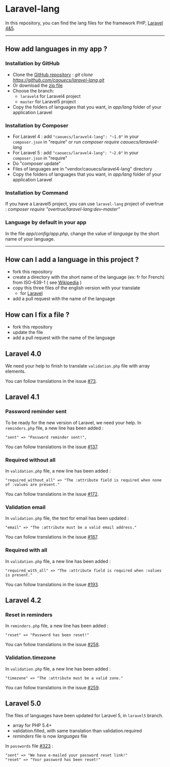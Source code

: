 Laravel-lang
=============

In this repository, you can find the lang files for the framework PHP, [Laravel 4&5](http://www.laravel.com).

---

How add languages in my app ?
---

### Installation by GitHub

 * Clone the [GitHub repository](https://github.com/caouecs/laravel-lang/) : *git clone https://github.com/caouecs/laravel-lang.git*
 * Or download the [zip file](https://github.com/caouecs/laravel-lang/archive/master.zip)
 * Choose the branch:
    * `laravel4` for Laravel4 project
    * `master` for Laravel5 project
 * Copy the folders of languages that you want, in *app/lang* folder of your application Laravel


### Installation by Composer

 * For Laravel 4 : add `"caouecs/laravel4-lang": "~1.0"` in your `composer.json` in "require" or run *composer require caouecs/laravel4-lang*
 * For Laravel 5 : add `"caouecs/laravel4-lang": "~2.0"` in your `composer.json` in "require"
 * Do "composer update"
 * Files of languages are in "vendor/caouecs/laravel4-lang" directory
 * Copy the folders of languages that you want, in *app/lang* folder of your application Laravel

### Installation by Command

If you have a Laravel5 project, you can use `laravel-lang` project of overtrue : *composer require "overtrue/laravel-lang:dev-master"*

### Language by default in your app

In the file *app/config/app.php*, change the value of *language* by the short name of your language.

---

How can I add a language in this project ?
---

* fork this repository
* create a directory with the short name of the language (ex: fr for French) from ISO-639-1 ( see [Wikipedia](https://en.wikipedia.org/wiki/List_of_ISO_639-1_codes) )
* copy this three files of the english version with your translate
    * for [Laravel](https://github.com/laravel/laravel/tree/master/app/lang/en)
* add a pull request with the name of the language


How can I fix a file ?
---

* fork this repository
* update the file
* add a pull request with the name of the language

Laravel 4.0
---

We need your help to finish to translate `validation.php` file with array elements.

You can follow translations in the issue [#73](https://github.com/caouecs/laravel-lang/issues/73).

Laravel 4.1
---

### Password reminder sent

To be ready for the new version of Laravel, we need your help. In `reminders.php` file, a new line has been added :

    "sent" => "Password reminder sent!",

You can follow translations in the issue [#137](https://github.com/caouecs/laravel-lang/issues/137).

### Required without all

In `validation.php` file, a new line has been added :

    "required_without_all" => "The :attribute field is required when none of :values are present."

You can follow translations in the issue [#172](https://github.com/caouecs/laravel-lang/issues/172).

### Validation email

In `validation.php` file, the text for email has been updated :

    "email" => "The :attribute must be a valid email address."

You can follow translations in the issue [#187](https://github.com/caouecs/laravel-lang/issues/187).

### Required with all

In `validation.php` file, a new line has been added :

    "required_with_all" => "The :attribute field is required when :values is present."

You can follow translations in the issue [#193](https://github.com/caouecs/laravel-lang/issues/193).

Laravel 4.2
---

### Reset in reminders

In `reminders.php` file, a new line has been added :

    "reset" => "Password has been reset!"

You can follow translations in the issue [#258](https://github.com/caouecs/laravel-lang/issues/258).

### Validation.timezone

In `validation.php` file, a new line has been added :

    "timezone" => "The :attribute must be a valid zone."

You can follow translations in the issue [#259](https://github.com/caouecs/laravel-lang/issues/259).

Laravel 5.0
---

The files of languages have been updated for Laravel 5, in `laravel5` branch.

* array for PHP 5.4+
* validation.filled, with same translation than validation.required
* *reminders* file is now *languages* file

In `passwords` file [#323](https://github.com/caouecs/laravel-lang/issues/323) :

    "sent" => "We have e-mailed your password reset link!"
    "reset" => "Your password has been reset!"
